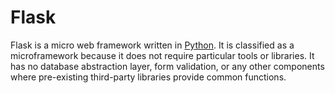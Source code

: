 # Flask

Flask is a micro web framework written in [Python](/wiki/Python). It is classified as a microframework because it does not require particular tools or libraries. It has no database abstraction layer, form validation, or any other components where pre-existing third-party libraries provide common functions.